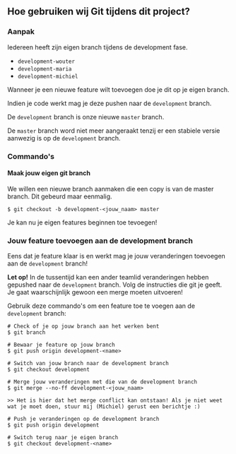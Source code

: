 ## Hoe gebruiken wij Git tijdens dit project?

### Aanpak
Iedereen heeft zijn eigen branch tijdens de development fase.
- `development-wouter`
- `development-maria`
- `development-michiel`

Wanneer je een nieuwe feature wilt toevoegen doe je dit op je eigen branch.

Indien je code werkt mag je deze pushen naar de `development` branch.

De `development` branch is onze nieuwe `master` branch. 

De `master` branch word niet meer aangeraakt tenzij er een stabiele versie aanwezig is op de `development` branch.

### Commando's

#### Maak jouw eigen git branch
We willen een nieuwe branch aanmaken die een copy is van de master branch.
Dit gebeurd maar eenmalig.
```
$ git checkout -b development-<jouw_naam> master
```

Je kan nu je eigen features beginnen toe tevoegen!

### Jouw feature toevoegen aan de development branch
Eens dat je feature klaar is en werkt mag je jouw veranderingen toevoegen aan de `development` branch!

**Let op!** In de tussentijd kan een ander teamlid veranderingen hebben gepushed naar de `development` branch.
Volg de instructies die git je geeft. Je gaat waarschijnlijk gewoon een merge moeten uitvoeren!

Gebruik deze commando's om een feature toe te voegen aan de `development` branch:
```
# Check of je op jouw branch aan het werken bent
$ git branch

# Bewaar je feature op jouw branch
$ git push origin development-<name>

# Switch van jouw branch naar de development branch
$ git checkout development

# Merge jouw veranderingen met die van de development branch
$ git merge --no-ff development-<jouw_naam>

>> Het is hier dat het merge conflict kan ontstaan! Als je niet weet wat je moet doen, stuur mij (Michiel) gerust een berichtje :)

# Push je veranderingen op de development branch
$ git push origin development

# Switch terug naar je eigen branch
$ git checkout development-<name>

```

